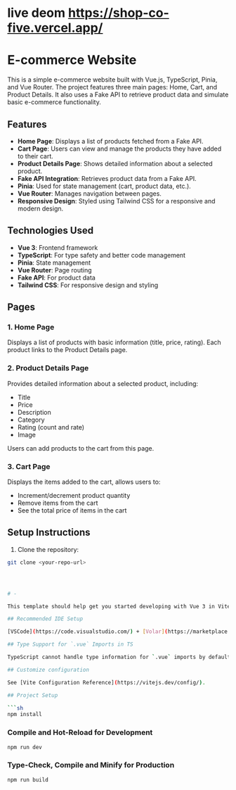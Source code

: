 



# live deom  https://shop-co-five.vercel.app/



# E-commerce Website

This is a simple e-commerce website built with Vue.js, TypeScript, Pinia, and Vue Router. The project features three main pages: Home, Cart, and Product Details. It also uses a Fake API to retrieve product data and simulate basic e-commerce functionality.

## Features

- **Home Page**: Displays a list of products fetched from a Fake API.
- **Cart Page**: Users can view and manage the products they have added to their cart.
- **Product Details Page**: Shows detailed information about a selected product.
- **Fake API Integration**: Retrieves product data from a Fake API.
- **Pinia**: Used for state management (cart, product data, etc.).
- **Vue Router**: Manages navigation between pages.
- **Responsive Design**: Styled using Tailwind CSS for a responsive and modern design.

## Technologies Used

- **Vue 3**: Frontend framework
- **TypeScript**: For type safety and better code management
- **Pinia**: State management
- **Vue Router**: Page routing
- **Fake API**: For product data
- **Tailwind CSS**: For responsive design and styling

## Pages

### 1. Home Page
Displays a list of products with basic information (title, price, rating). Each product links to the Product Details page.

### 2. Product Details Page
Provides detailed information about a selected product, including:
- Title
- Price
- Description
- Category
- Rating (count and rate)
- Image

Users can add products to the cart from this page.

### 3. Cart Page
Displays the items added to the cart, allows users to:
- Increment/decrement product quantity
- Remove items from the cart
- See the total price of items in the cart

## Setup Instructions

1. Clone the repository:

```bash
git clone <your-repo-url>




# -

This template should help get you started developing with Vue 3 in Vite.

## Recommended IDE Setup

[VSCode](https://code.visualstudio.com/) + [Volar](https://marketplace.visualstudio.com/items?itemName=Vue.volar) (and disable Vetur).

## Type Support for `.vue` Imports in TS

TypeScript cannot handle type information for `.vue` imports by default, so we replace the `tsc` CLI with `vue-tsc` for type checking. In editors, we need [Volar](https://marketplace.visualstudio.com/items?itemName=Vue.volar) to make the TypeScript language service aware of `.vue` types.

## Customize configuration

See [Vite Configuration Reference](https://vitejs.dev/config/).

## Project Setup

```sh
npm install
```

### Compile and Hot-Reload for Development

```sh
npm run dev
```

### Type-Check, Compile and Minify for Production

```sh
npm run build
```
